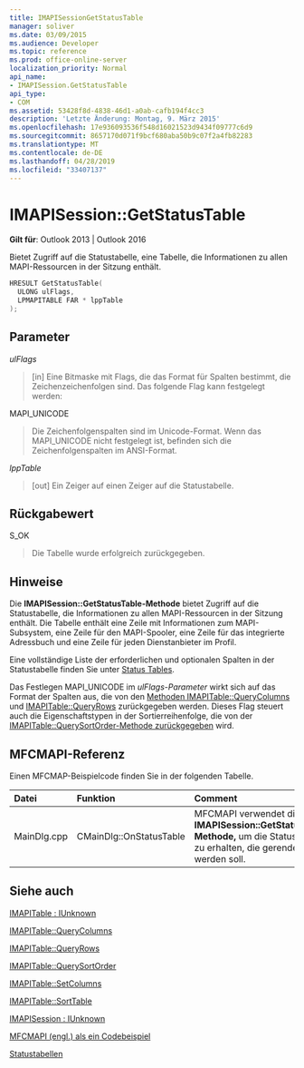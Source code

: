 ```yaml
---
title: IMAPISessionGetStatusTable
manager: soliver
ms.date: 03/09/2015
ms.audience: Developer
ms.topic: reference
ms.prod: office-online-server
localization_priority: Normal
api_name:
- IMAPISession.GetStatusTable
api_type:
- COM
ms.assetid: 53428f8d-4838-46d1-a0ab-cafb194f4cc3
description: 'Letzte Änderung: Montag, 9. März 2015'
ms.openlocfilehash: 17e936093536f548d16021523d9434f09777c6d9
ms.sourcegitcommit: 8657170d071f9bcf680aba50b9c07f2a4fb82283
ms.translationtype: MT
ms.contentlocale: de-DE
ms.lasthandoff: 04/28/2019
ms.locfileid: "33407137"
---
```

# <a name="imapisessiongetstatustable"></a>IMAPISession::GetStatusTable

  
  
**Gilt für**: Outlook 2013 | Outlook 2016 
  
Bietet Zugriff auf die Statustabelle, eine Tabelle, die Informationen zu allen MAPI-Ressourcen in der Sitzung enthält.
  
```cpp
HRESULT GetStatusTable(
  ULONG ulFlags,
  LPMAPITABLE FAR * lppTable
);
```

## <a name="parameters"></a>Parameter

 _ulFlags_
  
> [in] Eine Bitmaske mit Flags, die das Format für Spalten bestimmt, die Zeichenzeichenfolgen sind. Das folgende Flag kann festgelegt werden:
    
MAPI_UNICODE 
  
> Die Zeichenfolgenspalten sind im Unicode-Format. Wenn das MAPI_UNICODE nicht festgelegt ist, befinden sich die Zeichenfolgenspalten im ANSI-Format.
    
 _lppTable_
  
> [out] Ein Zeiger auf einen Zeiger auf die Statustabelle.
    
## <a name="return-value"></a>Rückgabewert

S_OK 
  
> Die Tabelle wurde erfolgreich zurückgegeben.
    
## <a name="remarks"></a>Hinweise

Die **IMAPISession::GetStatusTable-Methode** bietet Zugriff auf die Statustabelle, die Informationen zu allen MAPI-Ressourcen in der Sitzung enthält. Die Tabelle enthält eine Zeile mit Informationen zum MAPI-Subsystem, eine Zeile für den MAPI-Spooler, eine Zeile für das integrierte Adressbuch und eine Zeile für jeden Dienstanbieter im Profil. 
  
Eine vollständige Liste der erforderlichen und optionalen Spalten in der Statustabelle finden Sie unter [Status Tables](status-tables.md). 
  
Das Festlegen MAPI_UNICODE im  _ulFlags-Parameter_ wirkt sich auf das Format der Spalten aus, die von den [Methoden IMAPITable::QueryColumns](imapitable-querycolumns.md) und [IMAPITable::QueryRows](imapitable-queryrows.md) zurückgegeben werden. Dieses Flag steuert auch die Eigenschaftstypen in der Sortierreihenfolge, die von der [IMAPITable::QuerySortOrder-Methode zurückgegeben](imapitable-querysortorder.md) wird. 
  
## <a name="mfcmapi-reference"></a>MFCMAPI-Referenz

Einen MFCMAP-Beispielcode finden Sie in der folgenden Tabelle.
  
|**Datei**|**Funktion**|**Comment**|
|:-----|:-----|:-----|
|MainDlg.cpp  <br/> |CMainDlg::OnStatusTable  <br/> |MFCMAPI verwendet die **IMAPISession::GetStatusTable-Methode,** um die Statustabelle zu erhalten, die gerendert werden soll.  <br/> |
   
## <a name="see-also"></a>Siehe auch



[IMAPITable : IUnknown](imapitableiunknown.md)
  
[IMAPITable::QueryColumns](imapitable-querycolumns.md)
  
[IMAPITable::QueryRows](imapitable-queryrows.md)
  
[IMAPITable::QuerySortOrder](imapitable-querysortorder.md)
  
[IMAPITable::SetColumns](imapitable-setcolumns.md)
  
[IMAPITable::SortTable](imapitable-sorttable.md)
  
[IMAPISession : IUnknown](imapisessioniunknown.md)


[MFCMAPI (engl.) als ein Codebeispiel](mfcmapi-as-a-code-sample.md)
  
[Statustabellen](status-tables.md)

